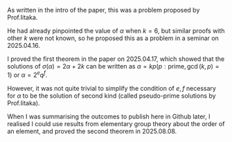 As written in the intro of the paper, this was a problem proposed by Prof.Iitaka.

He had already pinpointed the value of $\alpha$ when $k=6$, but similar proofs with other $k$ were not known, so he proposed this as a problem in a seminar on 2025.04.16.

I proved the first theorem in the paper on 2025.04.17, which showed that the solutions of $\sigma(\alpha)=2\alpha+2k$ can be written as $\alpha=k p (p:\mathrm{prime}, \gcd(k, p)=1)$ or $\alpha=2^e q^f$.

However, it was not quite trivial to simplify the condition of $e, f$ necessary for $\alpha$ to be the solution of second kind (called pseudo-prime solutions by Prof.Iitaka).

When I was summarising the outcomes to publish here in Github later, I realised I could use results from elementary group theory about the order of an element, and proved the second theorem in 2025.08.08.
